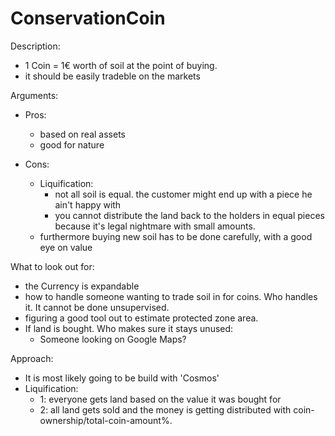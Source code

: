 # ConservationCoin
Description:
  - 1 Coin = 1€ worth of soil at the point of buying.
  - it should be easily tradeble on the markets

Arguments:
  - Pros:
    - based on real assets
    - good for nature
  
  - Cons:
    - Liquification:
      - not all soil is equal. the customer might end up with a piece he ain't happy with
      - you cannot distribute the land back to the holders in equal pieces because it's legal nightmare with small amounts.
    - furthermore buying new soil has to be done carefully, with a good eye on value

What to look out for:
  - the Currency is expandable
  - how to handle someone wanting to trade soil in for coins. Who handles it. It cannot be done unsupervised.
  - figuring a good tool out to estimate protected zone area.
  - If land is bought. Who makes sure it stays unused:
    - Someone looking on Google Maps?

Approach:
  - It is most likely going to be build with 'Cosmos'
  - Liquification:
      - 1: everyone gets land based on the value it was bought for
      - 2: all land gets sold and the money is getting distributed with coin-ownership/total-coin-amount%.
